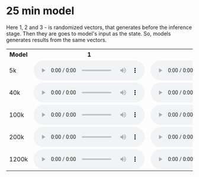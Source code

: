 # 25 min model
Here 1, 2 and 3 - is randomized vectors, that generates before the inference stage. 
Then they are goes to model's input as the state. 
So, models generates results from the same vectors. 
<table>
<tr><th>Model</th><th>1</th><th>2</th><th>3</th></tr>
<tr>
<td>5k</td>
<td>        <audio controls="controls">
                  <source type="audio/mp3" src="musetransformer/model_25min/model_25min_model_5k_1_normalised_theme.mid.wav" />
                  <p>Your browser does not support the audio element.</p>
                </audio></td><td>        <audio controls="controls">
                  <source type="audio/mp3" src="musetransformer/model_25min/model_25min_model_5k_2_normalised_theme.mid.wav" />
                  <p>Your browser does not support the audio element.</p>
                </audio></td><td>        <audio controls="controls">
                  <source type="audio/mp3" src="musetransformer/model_25min/model_25min_model_5k_3_normalised_theme.mid.wav" />
                  <p>Your browser does not support the audio element.</p>
                </audio></td></tr>
<tr>
<td>40k</td>
<td>        <audio controls="controls">
                  <source type="audio/mp3" src="musetransformer/model_25min/model_25min_model_40k_1_normalised_theme.mid.wav" />
                  <p>Your browser does not support the audio element.</p>
                </audio></td><td>        <audio controls="controls">
                  <source type="audio/mp3" src="musetransformer/model_25min/model_25min_model_40k_2_normalised_theme.mid.wav" />
                  <p>Your browser does not support the audio element.</p>
                </audio></td><td>        <audio controls="controls">
                  <source type="audio/mp3" src="musetransformer/model_25min/model_25min_model_40k_3_normalised_theme.mid.wav" />
                  <p>Your browser does not support the audio element.</p>
                </audio></td></tr>

<tr>
<td>100k</td>
<td>        <audio controls="controls">
                  <source type="audio/mp3" src="musetransformer/model_25min/model_25min_model_100k_1_normalised_theme.mid.wav" />
                  <p>Your browser does not support the audio element.</p>
                </audio></td><td>        <audio controls="controls">
                  <source type="audio/mp3" src="musetransformer/model_25min/model_25min_model_100k_2_normalised_theme.mid.wav" />
                  <p>Your browser does not support the audio element.</p>
                </audio></td><td>        <audio controls="controls">
                  <source type="audio/mp3" src="musetransformer/model_25min/model_25min_model_100k_3_normalised_theme.mid.wav" />
                  <p>Your browser does not support the audio element.</p>
                </audio></td></tr>

<tr>
<td>200k</td>
<td>        <audio controls="controls">
                  <source type="audio/mp3" src="musetransformer/model_25min/model_25min_model_200k_1_normalised_theme.mid.wav" />
                  <p>Your browser does not support the audio element.</p>
                </audio></td><td>        <audio controls="controls">
                  <source type="audio/mp3" src="musetransformer/model_25min/model_25min_model_200k_2_normalised_theme.mid.wav" />
                  <p>Your browser does not support the audio element.</p>
                </audio></td><td>        <audio controls="controls">
                  <source type="audio/mp3" src="musetransformer/model_25min/model_25min_model_200k_3_normalised_theme.mid.wav" />
                  <p>Your browser does not support the audio element.</p>
                </audio></td></tr>

<tr>
<td>1200k</td>
<td>        <audio controls="controls">
                  <source type="audio/mp3" src="musetransformer/model_25min/model_25min_model_1200k_1_normalised_theme.mid.wav" />
                  <p>Your browser does not support the audio element.</p>
                </audio></td><td>        <audio controls="controls">
                  <source type="audio/mp3" src="musetransformer/model_25min/model_25min_model_1200k_2_normalised_theme.mid.wav" />
                  <p>Your browser does not support the audio element.</p>
                </audio></td><td>        <audio controls="controls">
                  <source type="audio/mp3" src="musetransformer/model_25min/model_25min_model_1200k_3_normalised_theme.mid.wav" />
                  <p>Your browser does not support the audio element.</p>
                </audio></td></tr>
</table>
